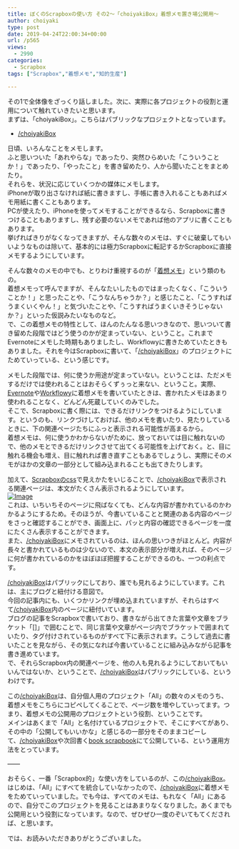 ```yaml
---
title: ぼくのScrapboxの使い方 その2〜「choiyakiBox」着想メモ置き場公開用〜
author: choiyaki
type: post
date: 2019-04-24T22:00:34+00:00
url: /p565
views:
  - 2990
categories:
  - Scrapbox
tags: ["Scrapbox","着想メモ","知的生産"]

---
```

その1で全体像をざっくり話しました。次に、実際に各プロジェクトの役割と運用について触れていきたいと思います。  
まずは、「choiyakiBox」。こちらはパブリックなプロジェクトとなっています。

  * <a href="https://scrapbox.io/choiyaki-hondana/" draggable="false">/choiyakiBox</a>

日頃、いろんなことをメモします。  
ふと思いついた「あれやらな」であったり、突然ひらめいた「こういうことか！」であったり、「やったこと」を書き留めたり、人から聞いたことをまとめたり。  
それらを、状況に応じていくつかの媒体にメモします。  
iPhoneが取り出さなければ紙に書きますし、手帳に書き入れることもあればメモ用紙に書くこともあります。  
PCが使えたり、iPhoneを使ってメモすることができるなら、Scrapboxに書きつけることもありますし、残す必要のないメモであれば他のアプリに書くこともあります。  
挙げればきりがなくなってきますが、そんな数々のメモは、すぐに破棄してもいいようなものは除いて、基本的には極力Scrapboxに転記するかScrapboxに直接メモするようにしています。

そんな数々のメモの中でも、とりわけ重視するのが「[着想メモ][1]」という類のもの。  
着想メモって呼んでますが、そんなたいしたものではまったくなく、「こういうことか！」と思ったことや、「こうなんちゃうか？」と感じたこと、「こうすればうまくいくやん！」と気づいたことや、「こうすればうまくいきそうじゃないか？」といった仮説みたいなものなど。  
で、この着想メモの特性として、ほんのたんなる思いつきなので、思いついて書き留めた段階ではどう使うのかが定まっていない、ということ。これまでEvernoteにメモした時期もありましたし、Workflowyに書きためていたときもありました。それを今はScrapboxに書いて、「[/choiyakiBox][2]」のプロジェクトにためていっている、という感じです。

メモした段階では、何に使うか用途が定まっていない。ということは、ただメモするだけでは使われることはおそらくずぅっと来ない、ということ。実際、[Evernote][3]や[Workflowy][4]に着想メモを書いていたときは、書かれたメモはあまり使われることなく、どんどん死蔵していくのみでした。  
そこで、Scrapboxに書く際には、できるだけリンクをつけるようにしています。というのも、リンクづけしておけば、他のメモを書いたり、見たりしているときに、下の関連ページたちにふっと表示される可能性が高まるから。  
着想メモは、何に使うかわからないがために、放っておいては目に触れないので、他のメモとできるだけリンクさせて出てくる可能性を上げておく。と、目に触れる機会も増え、目に触れれば書き直すこともあるでしょうし、実際にそのメモがほかの文章の一部分として組み込まれることも出てきたりします。

加えて、[Scrapboxのcss][5]で見えかたをいじることで、[/choiyakiBox][2]で表示される関連ページは、本文がたくさん表示されるようにしています。  
[![Image][6]][7]  
これは、いちいちそのページに飛ばなくても、どんな内容が書かれているのかわかるようにするため。そのほうが、今書いていることと関連のある内容のページをさっと確認することができ、画面上に、パッと内容の確認できるページを一度にたくさん表示することができます。  
また、[/choiyakiBox][2]にメモされているのは、ほんの思いつきがほとんど。内容が長々と書かれているものは少ないので、本文の表示部分が増えれば、そのページに何が書かれているのかをほぼほぼ把握することができるのも、一つの利点です。

[/choiyakiBox][2]はパブリックにしており、誰でも見れるようにしています。これは、主にブログと紐付ける意図で。  
今回の記事内にも、いくつかリンクが埋め込まれていますが、それらはすべて[/choiyakiBox][2]内のページに紐付いています。  
ブログの記事をScrapboxで書いており、書きながら出てきた言葉や文章をブラケット「[]」で囲むことで、同じ言葉や文章がページ内でブラケットで囲まれていたり、タグ付けされているものがすべて下に表示されます。こうして過去に書いたことを見ながら、その気になれば今書いていることに組み込みながら記事を書き進めています。  
で、それらScrapbox内の関連ページを、他の人も見れるようにしておいてもいいんではないか、ということで、[/choiyakiBox][2]はパブリックにしている、というわけです。

この[/choiyakiBox][2]は、自分個人用のプロジェクト「All」の数々のメモのうち、着想メモをこちらにコピペしてくることで、ページ数を増やしていってます。つまり、着想メモの公開用のプロジェクトという役割、ということです。  
メインはあくまで「All」と名付けているプロジェクトで、そこにすべてがあり、その中の「公開してもいいかな」と感じるの一部分をそのままコピーして、[/choiyakiBox][2]や次回書く[book scrapbook][2]にて公開している、という運用方法をとっています。

——

おそらく、一番「Scrapbox的」な使い方をしているのが、この[/choiyakiBox][2]。  
はじめは、「All」にすべてを統合していなかったので、[/choiyakiBox][2]に着想メモをためていっていました。でも今は、すべてのメモは、もれなく「All」にあるので、自分でこのプロジェクトを見ることはあまりなくなりました。あくまでも公開用という役割になっています。なので、ぜひぜひ一度のぞいてもてくだされば、と思います。

では、お読みいただきありがとうございました。

 [1]: https://scrapbox.io/choiyaki-hondana/%E7%9D%80%E6%83%B3%E3%83%A1%E3%83%A2
 [2]: https://scrapbox.io/choiyaki-hondana/
 [3]: https://scrapbox.io/choiyaki-hondana/Evernote
 [4]: https://scrapbox.io/choiyaki-hondana/Workflowy
 [5]: https://scrapbox.io/choiyaki-hondana/Scrapbox%E3%81%AEcss
 [6]: https://gyazo.com/88edc19153b2b33ecf01262bdfcb13c4/thumb/1000
 [7]: https://gyazo.com/88edc19153b2b33ecf01262bdfcb13c4